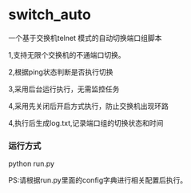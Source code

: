 # switch_auto
  
  一个基于交换机telnet 模式的自动切换端口组脚本
  
  1,支持无限个交换机的不通端口切换。
  
  2,根据ping状态判断是否执行切换
  
  3,采用后台运行执行，无需监控任务

  4,采用先关闭后开启方式执行，防止交换机出现环路
  
  4,执行后生成log.txt,记录端口组的切换状态和时间
### 运行方式
  
  python run.py
  
  PS:请根据run.py里面的config字典进行相关配置后执行。
